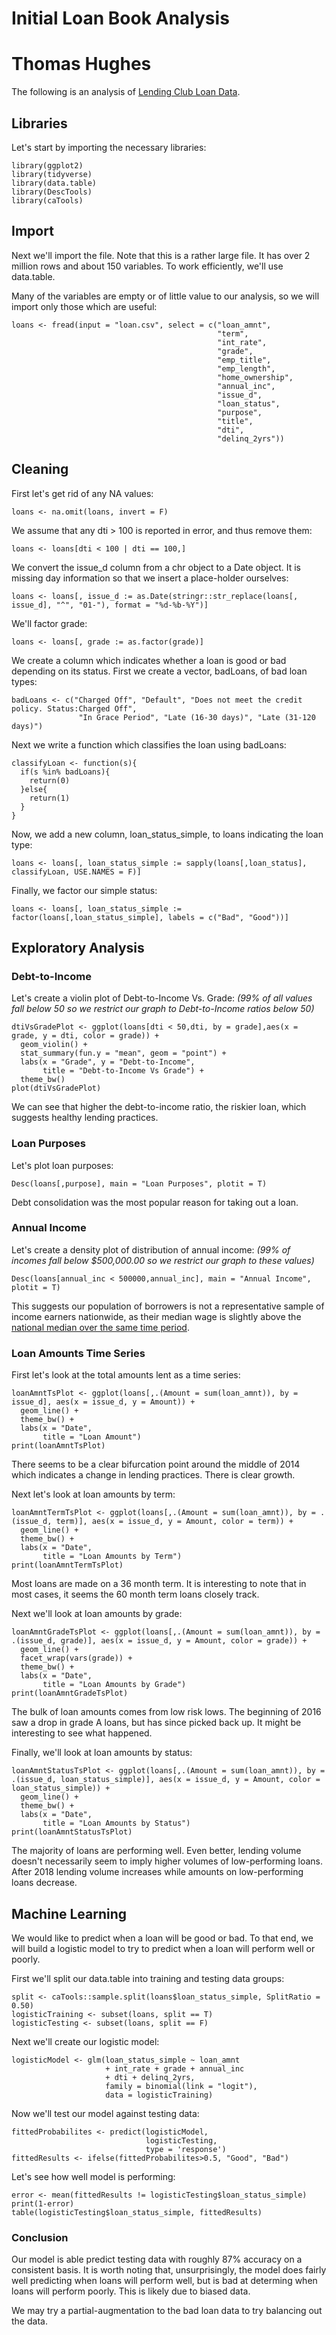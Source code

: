 # Initial Loan Book Analysis
# Thomas Hughes

The following is an analysis of [Lending Club Loan Data](https://www.kaggle.com/wendykan/lending-club-loan-data).

## Libraries
Let's start by importing the necessary libraries:

```{r, load, eval=T, message=FALSE, warning=FALSE}
library(ggplot2)
library(tidyverse)
library(data.table)
library(DescTools)
library(caTools)
```


## Import
Next we'll import the file. Note that this is a rather large file. It has over 2 million rows and about 150 variables. To work efficiently, we'll use data.table.

Many of the variables are empty or of little value to our analysis, so we will import only those which are useful:

```{r, import, warning=FALSE, message=FALSE, results='hide'}
loans <- fread(input = "loan.csv", select = c("loan_amnt",
                                              "term",
                                              "int_rate",
                                              "grade",
                                              "emp_title",
                                              "emp_length",
                                              "home_ownership",
                                              "annual_inc",
                                              "issue_d",
                                              "loan_status",
                                              "purpose",
                                              "title",
                                              "dti",
                                              "delinq_2yrs"))
```

## Cleaning

First let's get rid of any NA values:

```{r, na-cleanup}
loans <- na.omit(loans, invert = F)
```

We assume that any dti > 100 is reported in error, and thus remove them:

```{r, dti-cleanup}
loans <- loans[dti < 100 | dti == 100,]
```

We convert the issue_d column from a chr object to a Date object. It is missing day information so that we insert a place-holder ourselves:

```{r, date-cleanup}
loans <- loans[, issue_d := as.Date(stringr::str_replace(loans[, issue_d], "^", "01-"), format = "%d-%b-%Y")]
```

We'll factor grade:

```{r, grade-cleanup}
loans <- loans[, grade := as.factor(grade)]
```

We create a column which indicates whether a loan is good or bad depending on its status. First we create a vector, badLoans, of bad loan types:

```{r, status-cleanup1}
badLoans <- c("Charged Off", "Default", "Does not meet the credit policy. Status:Charged Off",
               "In Grace Period", "Late (16-30 days)", "Late (31-120 days)")
```

Next we write a function which classifies the loan using badLoans:

```{r, status-cleanup2}
classifyLoan <- function(s){
  if(s %in% badLoans){
    return(0)
  }else{
    return(1)
  }
}
```

Now, we add a new column, loan_status_simple, to loans indicating the loan type:

```{r, status-cleanup3}
loans <- loans[, loan_status_simple := sapply(loans[,loan_status], classifyLoan, USE.NAMES = F)]
```

Finally, we factor our simple status:

```{r, status-cleanup4}
loans <- loans[, loan_status_simple := factor(loans[,loan_status_simple], labels = c("Bad", "Good"))]
```

## Exploratory Analysis

### Debt-to-Income
Let's create a violin plot of Debt-to-Income Vs. Grade:
*(99% of all values fall below 50 so we restrict our graph to Debt-to-Income ratios below 50)*
```{r, dtiVsGradePlot, echo = T}
dtiVsGradePlot <- ggplot(loans[dti < 50,dti, by = grade],aes(x = grade, y = dti, color = grade)) +
  geom_violin() +
  stat_summary(fun.y = "mean", geom = "point") + 
  labs(x = "Grade", y = "Debt-to-Income",
       title = "Debt-to-Income Vs Grade") +
  theme_bw()
plot(dtiVsGradePlot)
```

We can see that higher the debt-to-income ratio, the riskier loan, which suggests healthy lending practices. 

### Loan Purposes
Let's plot loan purposes:

```{r, LoanPurposes, echo=T}
Desc(loans[,purpose], main = "Loan Purposes", plotit = T) 
```

Debt consolidation was the most popular reason for taking out a loan.

### Annual Income
Let's create a density plot of distribution of annual income:
*(99% of incomes fall below $500,000.00 so we restrict our graph to these values)*
```{r, AnnualIncome, echo=T}
Desc(loans[annual_inc < 500000,annual_inc], main = "Annual Income", plotit = T)
```

This suggests our population of borrowers is not a representative sample of income earners nationwide, as their median wage is slightly above the [national median over the same time period](https://www.statista.com/statistics/200838/median-household-income-in-the-united-states/).

### Loan Amounts Time Series
First let's look at the total amounts lent as a time series:

```{r, LoanAmountTs, echo=T}
loanAmntTsPlot <- ggplot(loans[,.(Amount = sum(loan_amnt)), by = issue_d], aes(x = issue_d, y = Amount)) +
  geom_line() +
  theme_bw() +
  labs(x = "Date",
       title = "Loan Amount")
print(loanAmntTsPlot)
```

There seems to be a clear bifurcation point around the middle of 2014 which indicates a change in lending practices. There is clear growth.

Next let's look at loan amounts by term:

```{r, LoanAmountsTermTs, echo=T}
loanAmntTermTsPlot <- ggplot(loans[,.(Amount = sum(loan_amnt)), by = .(issue_d, term)], aes(x = issue_d, y = Amount, color = term)) +
  geom_line() +
  theme_bw() +
  labs(x = "Date",
       title = "Loan Amounts by Term")
print(loanAmntTermTsPlot)
```

Most loans are made on a 36 month term. It is interesting to note that in most cases, it seems the 60 month term loans closely track.

Next we'll look at loan amounts by grade:

```{r, LoanAmntGradeTs, echo=T}
loanAmntGradeTsPlot <- ggplot(loans[,.(Amount = sum(loan_amnt)), by = .(issue_d, grade)], aes(x = issue_d, y = Amount, color = grade)) +
  geom_line() +
  facet_wrap(vars(grade)) +
  theme_bw() +
  labs(x = "Date",
       title = "Loan Amounts by Grade")
print(loanAmntGradeTsPlot)
```

The bulk of loan amounts comes from low risk lows. The beginning of 2016 saw a drop in grade A loans, but has since picked back up. It might be interesting to see what happened.

Finally, we'll look at loan amounts by status:

```{r, LoanAmntStatusTs, echo=T}
loanAmntStatusTsPlot <- ggplot(loans[,.(Amount = sum(loan_amnt)), by = .(issue_d, loan_status_simple)], aes(x = issue_d, y = Amount, color = loan_status_simple)) +
  geom_line() +
  theme_bw() +
  labs(x = "Date",
       title = "Loan Amounts by Status")
print(loanAmntStatusTsPlot)
```

The majority of loans are performing well. Even better, lending volume doesn't necessarily seem to imply higher volumes of low-performing loans. After 2018 lending volume increases while amounts on low-performing loans decrease.

## Machine Learning
We would like to predict when a loan will be good or bad. To that end, we will build a logistic model to try to predict when a loan will perform well or poorly.

First we'll split our data.table into training and testing data groups:

```{r, logit1, echo=T}
split <- caTools::sample.split(loans$loan_status_simple, SplitRatio = 0.50)
logisticTraining <- subset(loans, split == T)
logisticTesting <- subset(loans, split == F)
```

Next we'll create our logistic model:

```{r, logit2, echo=T, warning=F}
logisticModel <- glm(loan_status_simple ~ loan_amnt
                     + int_rate + grade + annual_inc
                     + dti + delinq_2yrs,
                     family = binomial(link = "logit"),
                     data = logisticTraining)
```

Now we'll test our model against testing data:

```{r, logit3, echo=T}
fittedProbabilites <- predict(logisticModel,
                              logisticTesting,
                              type = 'response')
fittedResults <- ifelse(fittedProbabilites>0.5, "Good", "Bad")
```

Let's see how well model is performing:

```{r, logit4, echo=T}
error <- mean(fittedResults != logisticTesting$loan_status_simple)
print(1-error)
table(logisticTesting$loan_status_simple, fittedResults)
```


### Conclusion
Our model is able predict testing data with roughly 87% accuracy on a consistent basis. It is worth noting that, unsurprisingly, the model does fairly well predicting when loans will perform well, but is bad at determing when loans will perform poorly. This is likely due to biased data.

We may try a partial-augmentation to the bad loan data to try balancing out the data.
